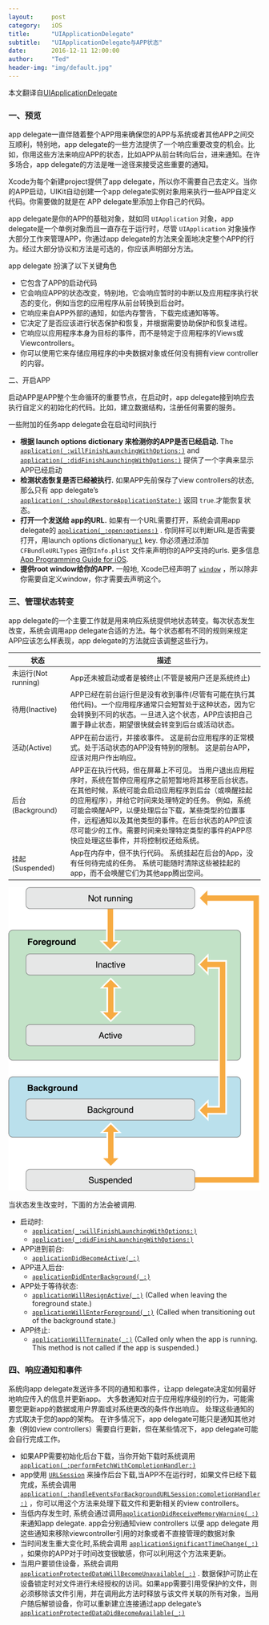 ```yaml
---
layout:     post
category:   iOS
title:      "UIApplicationDelegate"
subtitle:   "UIApplicationDelegate与APP状态"
date:       2016-12-11 12:00:00
author:     "Ted"
header-img: "img/default.jpg"
---
```


本文翻译自[UIApplicationDelegate](https://developer.apple.com/documentation/uikit/uiapplicationdelegate)

### 一、预览

app delegate一直伴随着整个APP用来确保您的APP与系统或者其他APP之间交互顺利，特别地，app delegate的一些方法提供了一个响应重要改变的机会。比如，你用这些方法来响应APP的状态，比如APP从前台转向后台，进来通知。在许多场合，app delegate的方法是唯一途径来接受这些重要的通知。

Xcode为每个新建project提供了app delegate，所以你不需要自己去定义。当你的APP启动，UIKit自动创建一个app delegate实例对象用来执行一些APP自定义代码。你需要做的就是在 APP delegate里添加上你自己的代码。

app delegate是你的APP的基础对象，就如同 `UIApplication` 对象，app delegate是一个单例对象而且一直存在于运行时，尽管 `UIApplication` 对象操作大部分工作来管理APP，你通过app delegate的方法来全面地决定整个APP的行为。经过大部分协议和方法是可选的，你应该声明部分方法。

app delegate 扮演了以下关键角色

- 它包含了APP的启动代码
- 它会响应APP的状态改变，特别地，它会响应暂时的中断以及应用程序执行状态的变化，例如当您的应用程序从前台转换到后台时。
- 它响应来自APP外部的通知，如低内存警告，下载完成通知等等。
- 它决定了是否应该进行状态保护和恢复，并根据需要协助保护和恢复进程。
- 它响应以应用程序本身为目标的事件，而不是特定于应用程序的Views或Viewcontrollers。
- 你可以使用它来存储应用程序的中央数据对象或任何没有拥有view controller的内容。

二、开启APP

启动APP是APP整个生命循环的重要节点，在启动时，app delegate接到响应去执行自定义的初始化的代码。比如，建立数据结构，注册任何需要的服务。

一些附加的任务app delegate会在启动时间执行

- **根据 launch options dictionary 来检测你的APP是否已经启动.** The [`application(_:willFinishLaunchingWithOptions:)`](https://developer.apple.com/documentation/uikit/uiapplicationdelegate/1623032-application) and [`application(_:didFinishLaunchingWithOptions:)`](https://developer.apple.com/documentation/uikit/uiapplicationdelegate/1622921-application) 提供了一个字典来显示APP已经启动
- **检测状态恢复是否已经被执行.**  如果APP先前保存了view controllers的状态, 那么只有 app delegate’s [`application(_:shouldRestoreApplicationState:)`](https://developer.apple.com/documentation/uikit/uiapplicationdelegate/1622987-application) 返回 `true`.才能恢复状态。
- **打开一个发送给 app的URL.** 如果有一个URL需要打开，系统会调用app delegate的 [`application(_:open:options:)`](https://developer.apple.com/documentation/uikit/uiapplicationdelegate/1623112-application) . 你同样可以判断URL是否需要打开，用launch options dictionary[`url`](https://developer.apple.com/documentation/uikit/uiapplicationlaunchoptionskey/1622996-url) key. 你必须通过添加 `CFBundleURLTypes` 进你`Info.plist` 文件来声明你的APP支持的urls. 更多信息 [App Programming Guide for iOS](https://developer.apple.com/library/content/documentation/iPhone/Conceptual/iPhoneOSProgrammingGuide/Introduction/Introduction.html#//apple_ref/doc/uid/TP40007072).
- **提供root window给你的APP.** 一般地, Xcode已经声明了 [`window`](https://developer.apple.com/documentation/uikit/uiapplicationdelegate/1623056-window) ，所以除非你需要自定义window，你才需要去声明这个。

### 三、管理状态转变

app delegate的一个主要工作就是用来响应系统提供地状态转变。每次状态发生改变，系统会调用app delegate合适的方法。每个状态都有不同的规则来规定APP应该怎么样表现，app delegate的方法就应该调整这些行为。

| 状态               | 描述                                       |
| ---------------- | ---------------------------------------- |
| 未运行(Not running) | App还未被启动或者是被终止(不管是被用户还是系统终止)             |
| 待用(Inactive)     | APP已经在前台运行但是没有收到事件(尽管有可能在执行其他代码)。一个应用程序通常只会短暂处于这种状态，因为它会转换到不同的状态。一旦进入这个状态，APP应该把自己置于静止状态，期望很快就会转变到后台或活动状态。 |
| 活动(Active)       | APP在前台运行，并接收事件。 这是前台应用程序的正常模式。处于活动状态的APP没有特别的限制。 这是前台APP，应该对用户作出响应。 |
| 后台(Background）   | APP正在执行代码，但在屏幕上不可见。 当用户退出应用程序时，系统在暂停应用程序之前短暂地将其移至后台状态。 在其他时候，系统可能会启动应用程序到后台（或唤醒挂起的应用程序），并给它时间来处理特定的任务。 例如，系统可能会唤醒APP，以便处理后台下载，某些类型的位置事件，远程通知以及其他类型的事件。在后台状态的APP应该尽可能少的工作。需要时间来处理特定类型的事件的APP尽快应处理这些事件，并将控制权还给系统。 |
| 挂起(Suspended)    | App在内存中，但不执行代码。 系统挂起在后台的App，没有任何待完成的任务。 系统可能随时清除这些被挂起的app，而不会唤醒它们为其他app腾出空间。 |

![img](/img/Simple_2/06.png)

当状态发生改变时，下面的方法会被调用. 

- 启动时:
  - [`application(_:willFinishLaunchingWithOptions:)`](https://developer.apple.com/documentation/uikit/uiapplicationdelegate/1623032-application)
  - [`application(_:didFinishLaunchingWithOptions:)`](https://developer.apple.com/documentation/uikit/uiapplicationdelegate/1622921-application)
- APP进到前台:
  - [`applicationDidBecomeActive(_:)`](https://developer.apple.com/documentation/uikit/uiapplicationdelegate/1622956-applicationdidbecomeactive)
- APP进入后台:
  - [`applicationDidEnterBackground(_:)`](https://developer.apple.com/documentation/uikit/uiapplicationdelegate/1622997-applicationdidenterbackground)
- APP处于等待状态:
  - [`applicationWillResignActive(_:)`](https://developer.apple.com/documentation/uikit/uiapplicationdelegate/1622950-applicationwillresignactive) (Called when leaving the foreground state.)
  - [`applicationWillEnterForeground(_:)`](https://developer.apple.com/documentation/uikit/uiapplicationdelegate/1623076-applicationwillenterforeground) (Called when transitioning out of the background state.)
- APP终止:
  - [`applicationWillTerminate(_:)`](https://developer.apple.com/documentation/uikit/uiapplicationdelegate/1623111-applicationwillterminate) (Called only when the app is running. This method is not called if the app is suspended.)

### 四、响应通知和事件

系统向app delegate发送许多不同的通知和事件，让app delegate决定如何最好地响应传入的信息并更新app。 大多数通知对应于应用程序级别的行为，可能需要您更新app的数据或用户界面或对系统更改的条件作出响应。 处理这些通知的方式取决于您的app的架构。 在许多情况下，app delegate可能只是通知其他对象（例如view controllers）需要自行更新，但在某些情况下，app delegate可能会自行完成工作。

- 如果APP需要初始化后台下载，当你开始下载时系统调用 [`application(_:performFetchWithCompletionHandler:)`](https://developer.apple.com/documentation/uikit/uiapplicationdelegate/1623125-application) 
- app使用 [`URLSession`](https://developer.apple.com/documentation/foundation/urlsession) 来操作后台下载,当APP不在运行时，如果文件已经下载完成，系统会调用 [`application(_:handleEventsForBackgroundURLSession:completionHandler:)`](https://developer.apple.com/documentation/uikit/uiapplicationdelegate/1622941-application) ，你可以用这个方法来处理下载文件和更新相关的view controllers。
- 当低内存发生时, 系统会通过调用[`applicationDidReceiveMemoryWarning(_:)`](https://developer.apple.com/documentation/uikit/uiapplicationdelegate/1623063-applicationdidreceivememorywarni) 来通知app delegate. app会分别通知view controllers 以便 app delegate 用这些通知来移除viewcontroller引用的对象或者不直接管理的数据对象
- 当时间发生重大变化时,系统会调用 [`applicationSignificantTimeChange(_:)`](https://developer.apple.com/documentation/uikit/uiapplicationdelegate/1622992-applicationsignificanttimechange) ，如果你的APP对于时间改变很敏感，你可以利用这个方法来更新。
- 当用户要锁住设备，系统会调用 [`applicationProtectedDataWillBecomeUnavailable(_:)`](https://developer.apple.com/documentation/uikit/uiapplicationdelegate/1623019-applicationprotecteddatawillbeco) .  数据保护可防止在设备锁定时对文件进行未经授权的访问。如果app需要引用受保护的文件，则必须移除该文件引用，并在调用此方法时释放与该文件关联的所有对象，当用户随后解锁设备，你可以重新建立连接通过app delegate’s [`applicationProtectedDataDidBecomeAvailable(_:)`](https://developer.apple.com/documentation/uikit/uiapplicationdelegate/1623044-applicationprotecteddatadidbecom) 


